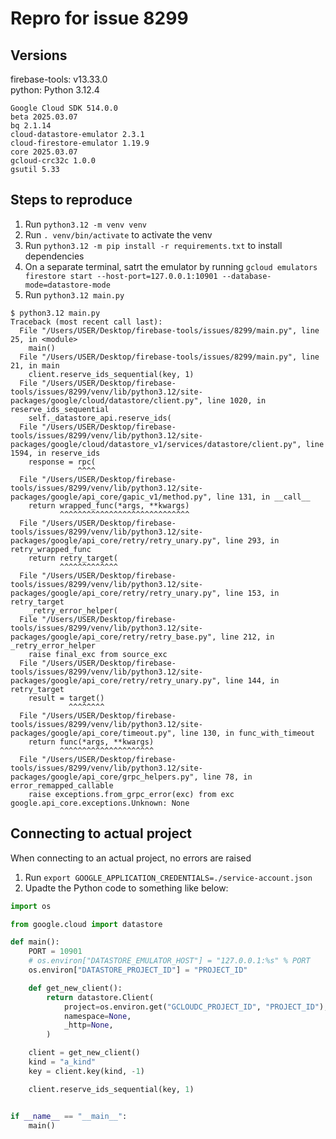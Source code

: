 # Repro for issue 8299

## Versions

firebase-tools: v13.33.0<br>
python: Python 3.12.4<br>

```
Google Cloud SDK 514.0.0
beta 2025.03.07
bq 2.1.14
cloud-datastore-emulator 2.3.1
cloud-firestore-emulator 1.19.9
core 2025.03.07
gcloud-crc32c 1.0.0
gsutil 5.33
```

## Steps to reproduce

1. Run `python3.12 -m venv venv`
1. Run `. venv/bin/activate` to activate the venv
1. Run `python3.12 -m pip install -r requirements.txt` to install dependencies
1. On a separate terminal, satrt the emulator by running `gcloud emulators firestore start --host-port=127.0.0.1:10901 --database-mode=datastore-mode`
1. Run `python3.12 main.py`

```
$ python3.12 main.py
Traceback (most recent call last):
  File "/Users/USER/Desktop/firebase-tools/issues/8299/main.py", line 25, in <module>
    main()
  File "/Users/USER/Desktop/firebase-tools/issues/8299/main.py", line 21, in main
    client.reserve_ids_sequential(key, 1)
  File "/Users/USER/Desktop/firebase-tools/issues/8299/venv/lib/python3.12/site-packages/google/cloud/datastore/client.py", line 1020, in reserve_ids_sequential
    self._datastore_api.reserve_ids(
  File "/Users/USER/Desktop/firebase-tools/issues/8299/venv/lib/python3.12/site-packages/google/cloud/datastore_v1/services/datastore/client.py", line 1594, in reserve_ids
    response = rpc(
               ^^^^
  File "/Users/USER/Desktop/firebase-tools/issues/8299/venv/lib/python3.12/site-packages/google/api_core/gapic_v1/method.py", line 131, in __call__
    return wrapped_func(*args, **kwargs)
           ^^^^^^^^^^^^^^^^^^^^^^^^^^^^^
  File "/Users/USER/Desktop/firebase-tools/issues/8299/venv/lib/python3.12/site-packages/google/api_core/retry/retry_unary.py", line 293, in retry_wrapped_func
    return retry_target(
           ^^^^^^^^^^^^^
  File "/Users/USER/Desktop/firebase-tools/issues/8299/venv/lib/python3.12/site-packages/google/api_core/retry/retry_unary.py", line 153, in retry_target
    _retry_error_helper(
  File "/Users/USER/Desktop/firebase-tools/issues/8299/venv/lib/python3.12/site-packages/google/api_core/retry/retry_base.py", line 212, in _retry_error_helper
    raise final_exc from source_exc
  File "/Users/USER/Desktop/firebase-tools/issues/8299/venv/lib/python3.12/site-packages/google/api_core/retry/retry_unary.py", line 144, in retry_target
    result = target()
             ^^^^^^^^
  File "/Users/USER/Desktop/firebase-tools/issues/8299/venv/lib/python3.12/site-packages/google/api_core/timeout.py", line 130, in func_with_timeout
    return func(*args, **kwargs)
           ^^^^^^^^^^^^^^^^^^^^^
  File "/Users/USER/Desktop/firebase-tools/issues/8299/venv/lib/python3.12/site-packages/google/api_core/grpc_helpers.py", line 78, in error_remapped_callable
    raise exceptions.from_grpc_error(exc) from exc
google.api_core.exceptions.Unknown: None
```

## Connecting to actual project

When connecting to an actual project, no errors are raised

1. Run `export GOOGLE_APPLICATION_CREDENTIALS=./service-account.json`
2. Upadte the Python code to something like below:

```python
import os

from google.cloud import datastore

def main():
    PORT = 10901
    # os.environ["DATASTORE_EMULATOR_HOST"] = "127.0.0.1:%s" % PORT
    os.environ["DATASTORE_PROJECT_ID"] = "PROJECT_ID"

    def get_new_client():
        return datastore.Client(
            project=os.environ.get("GCLOUDC_PROJECT_ID", "PROJECT_ID"),
            namespace=None,
            _http=None,
        )

    client = get_new_client()
    kind = "a_kind"
    key = client.key(kind, -1)

    client.reserve_ids_sequential(key, 1)


if __name__ == "__main__":
    main()
```
